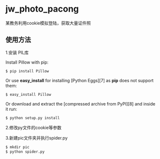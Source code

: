 # jw_photo_pacong
某教务利用cookie模拟登陆，获取大量证件照

## 使用方法
1.安装 PIL库

Install Pillow with pip:

```bash
$ pip install Pillow
```

Or use **easy_install** for installing [Python Eggs][7] as **pip** does not support them:

```bash
$ easy_install Pillow
```

Or download and extract the [compressed archive from PyPI][8] and inside it run:

```bash
$ python setup.py install
```
2.修改py文件的cookie等参数

3.新建pic文件夹并执行spider.py
```bash
$ mkdir pic 
$ python spider.py
```
